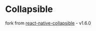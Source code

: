 # Collapsible

fork from [react-native-collapsible](https://github.com/oblador/react-native-collapsible) - v1.6.0

